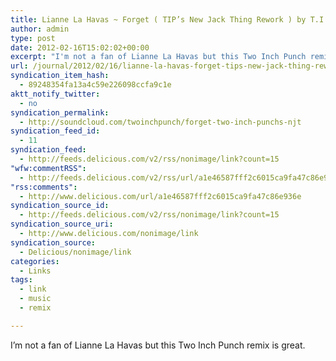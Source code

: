 ```yaml
---
title: Lianne La Havas ~ Forget ( TIP’s New Jack Thing Rework ) by T.I.P
author: admin
type: post
date: 2012-02-16T15:02:02+00:00
excerpt: "I'm not a fan of Lianne La Havas but this Two Inch Punch remix is great."
url: /journal/2012/02/16/lianne-la-havas-forget-tips-new-jack-thing-rework-by-t-i-p/
syndication_item_hash:
  - 89248354fa13a4c59e226098ccfa9c1e
aktt_notify_twitter:
  - no
syndication_permalink:
  - http://soundcloud.com/twoinchpunch/forget-two-inch-punchs-njt
syndication_feed_id:
  - 11
syndication_feed:
  - http://feeds.delicious.com/v2/rss/nonimage/link?count=15
"wfw:commentRSS":
  - http://feeds.delicious.com/v2/rss/url/a1e46587fff2c6015ca9fa47c86e936e
"rss:comments":
  - http://www.delicious.com/url/a1e46587fff2c6015ca9fa47c86e936e
syndication_source_id:
  - http://feeds.delicious.com/v2/rss/nonimage/link?count=15
syndication_source_uri:
  - http://www.delicious.com/nonimage/link
syndication_source:
  - Delicious/nonimage/link
categories:
  - Links
tags:
  - link
  - music
  - remix

---
```

I&#8217;m not a fan of Lianne La Havas but this Two Inch Punch remix is great.